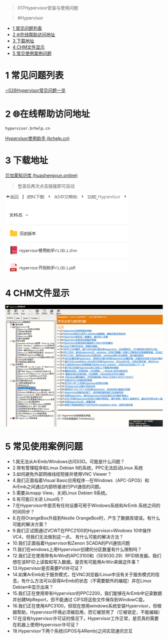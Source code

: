> 017Hypervisor安装与使用问题

> #Hypervisor

- [1 常见问题列表](#1%20%E5%B8%B8%E8%A7%81%E9%97%AE%E9%A2%98%E5%88%97%E8%A1%A8)
- [2 🌐在线帮助访问地址](#2%20%F0%9F%8C%90%E5%9C%A8%E7%BA%BF%E5%B8%AE%E5%8A%A9%E8%AE%BF%E9%97%AE%E5%9C%B0%E5%9D%80)
- [3 下载地址](#3%20%E4%B8%8B%E8%BD%BD%E5%9C%B0%E5%9D%80)
- [4 CHM文件显示](#4%20CHM%E6%96%87%E4%BB%B6%E6%98%BE%E7%A4%BA)
- [5 常见使用案例问题](#5%20%E5%B8%B8%E8%A7%81%E4%BD%BF%E7%94%A8%E6%A1%88%E4%BE%8B%E9%97%AE%E9%A2%98)

# 1 常见问题列表

[⭐026Hypervisor常见问题一览](026Hypervisor常见问题一览.md)

# 2 🌐在线帮助访问地址

```
hypervisor.brhelp.cn
```

[Hypervisor使用助手 (brhelp.cn)](https://hypervisor.brhelp.cn/index.html?general.html)

# 3 下载地址

[贝加莱知识库 (huashengyun.online)](https://brtechs.huashengyun.online/index.php?mod=bjl&do=file&gid=19#group&do=file&gid=19&fid=2855)

> 登录后再次点击链接即可自动

![](FILES/017Hypervisor安装与使用问题/image-20230221144345725.png)

# 4 CHM文件显示

![](FILES/017Hypervisor安装与使用问题/image-20230221143845910.png)

# 5 常见使用案例问题

- 1.我无法从ArEmb/Windows访问SSD。可能是什么问题？
- 2.带有管理程序和Linux Debian 9的系统，PPC无法启动Linux 系统
- 3.如何避免外部网络线缆短接并使用VNC Viewer？
- 4.我们正面临着Visual Basic应用程序--在Windows（APC-GPOS）和ArEmb之间通过内部桥接进行PVI通信的问题。
- 5.需要从mapp View，关闭Linux Debien 9系统。
- 6.有可能只关闭 Linux吗？
- 7.在Hypervisor中是否有任何设置可用于Windows系统和ArEmb 系统之间的时间同步？
- 8.在将OrangeBox升级到Nestle OrangeBox时，产生了数据库错误。有什么可能的解决方案？
- 9.我们正试图通过VCWT在PPC2100的Hypervisor+Windows 10中操作VC4，但我们无法做到这一点。 有什么可能的解决方法？
- 10.我们正面临着Hypervisor和Zenon SCADA的PVI通信问题
- 11.我们在windows上用Hypervisor创建的分区数量有什么限制吗？
- 12.我们正在使用带有ArWin的APC3100和（5E9030.29）RFID转发器。我们想在该RFID上读取和写入数据。是否有可能用ArWin来做这件事？
- 13.Hypervisor是否需要PVI许可证？
- 14.如果ArEmb处于服务模式，在VNC浏览器/Linux中没有关于服务模式的信息。有什么方法可以获得ArEmb的状态（不需要额外的编程）并在Linux Debian中显示出来？
- 15.我们正在使用带有Hypervisor的PPC2200，我们能够在ArEmb中记录数据并创建MpReport，但不能通过 CIFS将这些文件保存到WindowC盘。
- 16.我们正在使用APC3100，但现在想用windows系统安装Hypervisor，但根据帮助，Hypervisor环境必须被启用，而它被禁用了（它被锁定，不能编辑）
- 17.在没有hypervisor许可证的情况下，Hypervisor工作正常，是否真的需要在机器上使用Hypervisor许可证？
- 18.Hypervisor下两个系统(GPOS与ARemb)之间实现通讯交互
